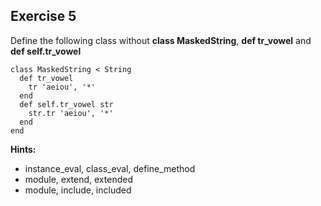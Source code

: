 Exercise 5
----------

Define the following class without <b>class MaskedString</b>,  <b>def tr_vowel</b> and <b>def self.tr_vowel</b>

	class MaskedString < String
	  def tr_vowel
	    tr 'aeiou', '*'
	  end
	  def self.tr_vowel str
	    str.tr 'aeiou', '*'
	  end
	end

**Hints:**

- instance\_eval, class\_eval, define\_method
- module, extend, extended
- module, include, included
